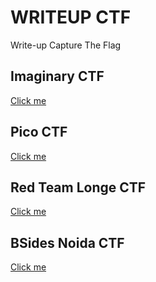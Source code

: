 # WRITEUP CTF
Write-up Capture The Flag

## Imaginary CTF
[Click me](ImaginaryCTF/WRITEUP.md)

## Pico CTF
[Click me](PicoCTF/WRITEUP.md)

## Red Team Longe CTF
[Click me](RedTeamLongeCTF/WRITEUP.md)

## BSides Noida CTF
[Click me](BSidesNoidaCTF/WRITEUP.md)

